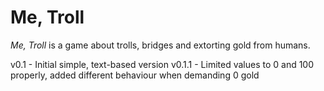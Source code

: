 # Me, Troll

*Me, Troll* is a game about trolls, bridges and extorting gold from humans.

v0.1 - Initial simple, text-based version
v0.1.1 - Limited values to 0 and 100 properly, added different behaviour when demanding 0 gold